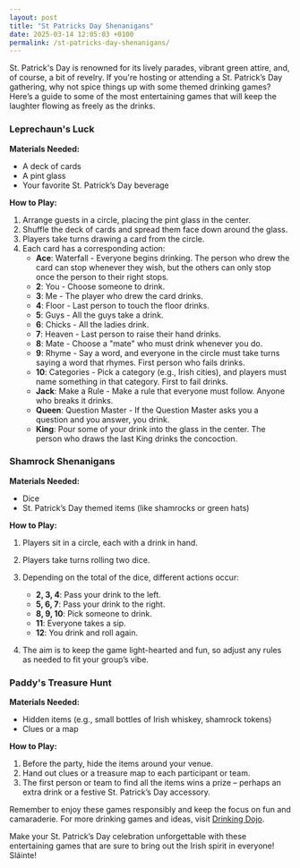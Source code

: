 ```yaml
---
layout: post
title: "St Patricks Day Shenanigans"
date: 2025-03-14 12:05:03 +0100
permalink: /st-patricks-day-shenanigans/
---
```



St. Patrick's Day is renowned for its lively parades, vibrant green attire, and, of course, a bit of revelry. If you're hosting or attending a St. Patrick’s Day gathering, why not spice things up with some themed drinking games? Here’s a guide to some of the most entertaining games that will keep the laughter flowing as freely as the drinks.

### Leprechaun's Luck

**Materials Needed:**
- A deck of cards
- A pint glass
- Your favorite St. Patrick’s Day beverage

**How to Play:**
1. Arrange guests in a circle, placing the pint glass in the center.
2. Shuffle the deck of cards and spread them face down around the glass.
3. Players take turns drawing a card from the circle.
4. Each card has a corresponding action:
   - **Ace**: Waterfall - Everyone begins drinking. The person who drew the card can stop whenever they wish, but the others can only stop once the person to their right stops.
   - **2**: You - Choose someone to drink.
   - **3**: Me - The player who drew the card drinks.
   - **4**: Floor - Last person to touch the floor drinks.
   - **5**: Guys - All the guys take a drink.
   - **6**: Chicks - All the ladies drink.
   - **7**: Heaven - Last person to raise their hand drinks.
   - **8**: Mate - Choose a "mate" who must drink whenever you do.
   - **9**: Rhyme - Say a word, and everyone in the circle must take turns saying a word that rhymes. First person who fails drinks.
   - **10**: Categories - Pick a category (e.g., Irish cities), and players must name something in that category. First to fail drinks.
   - **Jack**: Make a Rule - Make a rule that everyone must follow. Anyone who breaks it drinks.
   - **Queen**: Question Master - If the Question Master asks you a question and you answer, you drink.
   - **King**: Pour some of your drink into the glass in the center. The person who draws the last King drinks the concoction.

### Shamrock Shenanigans

**Materials Needed:**
- Dice
- St. Patrick’s Day themed items (like shamrocks or green hats)

**How to Play:**
1. Players sit in a circle, each with a drink in hand.
2. Players take turns rolling two dice.
3. Depending on the total of the dice, different actions occur:
   - **2, 3, 4**: Pass your drink to the left.
   - **5, 6, 7**: Pass your drink to the right.
   - **8, 9, 10**: Pick someone to drink.
   - **11**: Everyone takes a sip.
   - **12**: You drink and roll again.

4. The aim is to keep the game light-hearted and fun, so adjust any rules as needed to fit your group’s vibe.

### Paddy's Treasure Hunt

**Materials Needed:**
- Hidden items (e.g., small bottles of Irish whiskey, shamrock tokens)
- Clues or a map

**How to Play:**
1. Before the party, hide the items around your venue.
2. Hand out clues or a treasure map to each participant or team.
3. The first person or team to find all the items wins a prize – perhaps an extra drink or a festive St. Patrick’s Day accessory.

Remember to enjoy these games responsibly and keep the focus on fun and camaraderie. For more drinking games and ideas, visit [Drinking Dojo](https://drinkingdojo.com).

Make your St. Patrick’s Day celebration unforgettable with these entertaining games that are sure to bring out the Irish spirit in everyone! Sláinte!